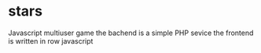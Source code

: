 # stars
Javascript multiuser game
the bachend is a simple PHP sevice
the frontend is written in row javascript
